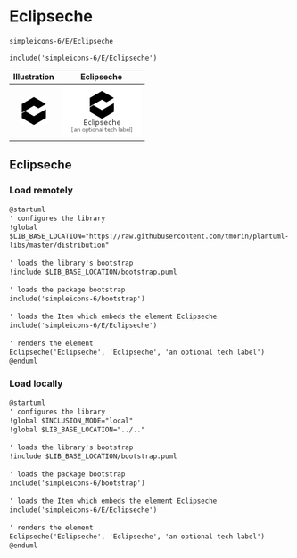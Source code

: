 # Eclipseche


```text
simpleicons-6/E/Eclipseche
```

```text
include('simpleicons-6/E/Eclipseche')
```



| Illustration | Eclipseche |
| :---: | :---: |
| ![illustration for Illustration](../../simpleicons-6/E/Eclipseche.png) | ![illustration for Eclipseche](../../simpleicons-6/E/Eclipseche.Local.png) |




## Eclipseche

### Load remotely
```plantuml
@startuml
' configures the library
!global $LIB_BASE_LOCATION="https://raw.githubusercontent.com/tmorin/plantuml-libs/master/distribution"

' loads the library's bootstrap
!include $LIB_BASE_LOCATION/bootstrap.puml

' loads the package bootstrap
include('simpleicons-6/bootstrap')

' loads the Item which embeds the element Eclipseche
include('simpleicons-6/E/Eclipseche')

' renders the element
Eclipseche('Eclipseche', 'Eclipseche', 'an optional tech label')
@enduml
```

### Load locally
```plantuml
@startuml
' configures the library
!global $INCLUSION_MODE="local"
!global $LIB_BASE_LOCATION="../.."

' loads the library's bootstrap
!include $LIB_BASE_LOCATION/bootstrap.puml

' loads the package bootstrap
include('simpleicons-6/bootstrap')

' loads the Item which embeds the element Eclipseche
include('simpleicons-6/E/Eclipseche')

' renders the element
Eclipseche('Eclipseche', 'Eclipseche', 'an optional tech label')
@enduml
```

